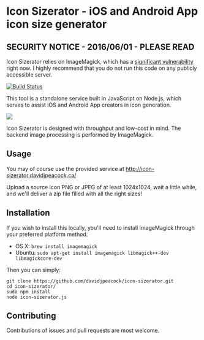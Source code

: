 # Icon Sizerator - iOS and Android App icon size generator

## SECURITY NOTICE - 2016/06/01 - PLEASE READ

Icon Sizerator relies on ImageMagick, which has a [significant vulnerability](https://imagetragick.com/) right now.  I highly recommend that you do not run this code on any publicly accessible server.

[![Build Status](https://travis-ci.org/davidjpeacock/icon-sizerator.svg?branch=master)](https://travis-ci.org/davidjpeacock/icon-sizerator)

This tool is a standalone service built in JavaScript on Node.js, which serves to assist iOS and Android App creators in icon generation.

![](https://github.com/davidjpeacock/icon-sizerator/blob/master/icon-sizerator-ss.png)

Icon Sizerator is designed with throughput and low-cost in mind.  The backend image processing is performed by ImageMagick.

## Usage

You may of course use the provided service at http://icon-sizerator.davidjpeacock.ca/

Upload a source icon PNG or JPEG of at least 1024x1024, wait a little while, and we'll deliver a zip file filled with all the right sizes!

## Installation

If you wish to install this locally, you'll need to install ImageMagick through your preferred platform method.

* OS X: `brew install imagemagick`
* Ubuntu: `sudo apt-get install imagemagick libmagick++-dev libmagickcore-dev`

Then you can simply:

```
git clone https://github.com/davidjpeacock/icon-sizerator.git
cd icon-sizerator/
sudo npm install
node icon-sizerator.js
```

## Contributing

Contributions of issues and pull requests are most welcome.
